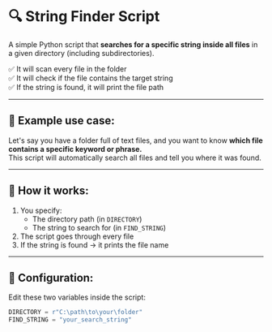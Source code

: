 # 🔍 String Finder Script

A simple Python script that **searches for a specific string inside all files** in a given directory (including subdirectories).

✅ It will scan every file in the folder  
✅ It will check if the file contains the target string  
✅ If the string is found, it will print the file path

---

## 📄 Example use case:

Let's say you have a folder full of text files, and you want to know **which file contains a specific keyword or phrase.**  
This script will automatically search all files and tell you where it was found.

---

## 🚀 How it works:

1. You specify:
   - The directory path (in `DIRECTORY`)
   - The string to search for (in `FIND_STRING`)
2. The script goes through every file
3. If the string is found → it prints the file name

---

## 📝 Configuration:

Edit these two variables inside the script:

```python
DIRECTORY = r"C:\path\to\your\folder"
FIND_STRING = "your_search_string"
